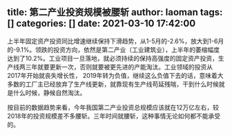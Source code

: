 title: 第二产业投资规模被腰斩
author: laoman
tags: []
categories: []
date: 2021-03-10 17:42:00
---
上半年固定资产投资同比增速继续保持下滑趋势，从1-5月的-2.6%，放大到1-6月的-9.1%。领跌的投资方向，依然是第二产业（工业建筑业），上半年的萎缩幅度达到了10.2%。工业项目一旦落地，就必须持续的保持高强度的固定资产投资，生产线两三年就要更新一次，否则就要被更先进的产能淘汰。工业领域的投资从2017年开始就丧失增长性， 2019年转为负值，继续这么负值下去的话，意味着大多数的工厂主已经放弃了生产线更新，就靠现有生产线苟延残喘，干到什么时候就是什么时候，静候自然淘汰。

按目前的数据趋势来看，今年我国第二产业投资总规模应该就在12万亿左右，较2018年的投资规模差不多腰斩。三年时间就腰斩，这种事情无论如何都不能承受的。